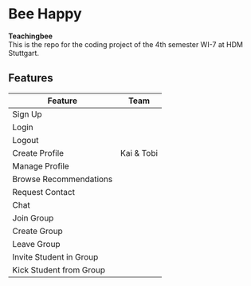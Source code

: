 # Bee Happy

__Teachingbee__  
This is the repo for the coding project of the 4th semester WI-7 at HDM Stuttgart.

## Features

Feature | Team
--- | ---
Sign Up | 
Login | 
Logout | 
Create Profile | Kai & Tobi
Manage Profile | 
Browse Recommendations |
Request Contact |
Chat |
Join Group |
Create Group |
Leave Group |
Invite Student in Group |
Kick Student from Group |